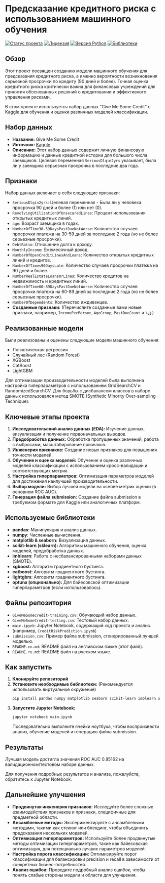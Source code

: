 # Предсказание кредитного риска с использованием машинного обучения

[![Статус проекта](https://img.shields.io/badge/Статус-Завершен-brightgreen.svg)](https://github.com/yourusername/yourrepository)
[![Лицензия](https://img.shields.io/badge/Лицензия-MIT-blue.svg)](https://opensource.org/licenses/MIT)
[![Версия Python](https://img.shields.io/badge/Python-3.7+-yellow.svg)](https://www.python.org/)
[![Библиотеки](https://img.shields.io/badge/Библиотеки-Pandas%2C%20Scikit--learn%2C%20XGBoost%2C%20CatBoost%2C%20LightGBM-orange.svg)](https://github.com/yourusername/yourrepository)

## Обзор

Этот проект посвящен созданию модели машинного обучения для предсказания кредитного риска, а именно вероятности возникновения серьезной просрочки по кредиту (90 дней и более). Точная оценка кредитного риска критически важна для финансовых учреждений для принятия обоснованных решений о кредитовании и эффективного управления рисками.

В этом проекте используется набор данных "Give Me Some Credit" с Kaggle для обучения и оценки различных моделей классификации.

## Набор данных

*   **Название:** Give Me Some Credit
*   **Источник:** [Kaggle](https://www.kaggle.com/c/GiveMeSomeCredit)
*   **Описание:**  Этот набор данных содержит личную финансовую информацию и данные кредитной истории для большого числа заемщиков. Целевая переменная `SeriousDlqin2yrs` указывает, была ли у заемщика серьезная просрочка в последние два года.

## Признаки

Набор данных включает в себя следующие признаки:

*   `SeriousDlqin2yrs`:  Целевая переменная - Была ли у человека просрочка 90 дней и более (1) или нет (0).
*   `RevolvingUtilizationOfUnsecuredLines`:  Процент использования открытых кредитных линий.
*   `age`: Возраст заемщика в годах.
*   `NumberOfTime30-59DaysPastDueNotWorse`: Количество случаев просрочки платежа на 30-59 дней за последние 2 года (но не более серьезные просрочки).
*   `DebtRatio`: Отношение долга к доходу.
*   `MonthlyIncome`: Ежемесячный доход.
*   `NumberOfOpenCreditLinesAndLoans`: Количество открытых кредитных линий и кредитов.
*   `NumberOfTimes90DaysLate`: Количество случаев просрочки платежа на 90 дней и более.
*   `NumberRealEstateLoansOrLines`: Количество кредитов на недвижимость и кредитных линий.
*   `NumberOfTime60-89DaysPastDueNotWorse`: Количество случаев просрочки платежа на 60-89 дней за последние 2 года (но не более серьезные просрочки).
*   `NumberOfDependents`: Количество иждивенцев.
*   **Созданные признаки:** (Перечислите созданные вами новые признаки, например, `IncomePerPerson`, `AgeGroup`, `PastDueCount` и т.д.)

## Реализованные модели

Были реализованы и оценены следующие модели машинного обучения:

*   Логистическая регрессия
*   Случайный лес (Random Forest)
*   XGBoost
*   CatBoost
*   LightGBM

Для оптимизации производительности моделей была выполнена настройка гиперпараметров с использованием GridSearchCV и RandomizedSearchCV. Для борьбы с дисбалансом классов в наборе данных использовался метод SMOTE (Synthetic Minority Over-sampling Technique).

## Ключевые этапы проекта

1.  **Исследовательский анализ данных (EDA):**  Изучение данных, визуализация и получение первоначальных выводов.
2.  **Предобработка данных:** Обработка пропущенных значений, работа с выбросами, масштабирование признаков.
3.  **Инженерия признаков:** Создание новых признаков для повышения точности моделей.
4.  **Обучение и оценка моделей:** Обучение и оценка различных моделей классификации с использованием кросс-валидации и соответствующих метрик.
5.  **Настройка гиперпараметров:** Оптимизация параметров моделей для достижения наилучшей производительности.
6.  **Выбор модели:** Выбор лучшей модели на основе метрик оценки (в основном ROC AUC).
7.  **Генерация файла submission:** Создание файла submission в требуемом формате для Kaggle или аналогичных платформ.

## Используемые библиотеки

*   **pandas:** Манипуляция и анализ данных.
*   **numpy:** Численные вычисления.
*   **matplotlib & seaborn:** Визуализация данных.
*   **scikit-learn (sklearn):** Алгоритмы машинного обучения, оценка моделей, предобработка данных.
*   **imblearn:**  Работа с несбалансированными наборами данных (SMOTE).
*   **xgboost:**  Алгоритм градиентного бустинга.
*   **catboost:** Алгоритм градиентного бустинга.
*   **lightgbm:** Алгоритм градиентного бустинга.
*   **optuna (опционально):**  Для байесовской оптимизации гиперпараметров (если использовалось).

## Файлы репозитория

*   `GiveMeSomeCredit-training.csv`: Обучающий набор данных.
*   `GiveMeSomeCredit-testing.csv`: Тестовый набор данных.
*   `main.ipynb`: Jupyter Notebook, содержащий код проекта и анализ. (например, `CreditRiskPrediction.ipynb`)
*   `submission.csv`:  Пример файла submission, сгенерированный лучшей моделью.
*   `README.en.md`: README файл на английском языке (этот файл).
*   `README.ru.md`: README файл на русском языке.

## Как запустить

1.  **Клонируйте репозиторий**
2.  **Установите необходимые библиотеки:** (Рекомендуется использовать виртуальное окружение)
    ```bash
    pip install pandas numpy matplotlib seaborn scikit-learn imblearn xgboost catboost lightgbm optuna
    ```
3.  **Запустите Jupyter Notebook:**
    ```bash
    jupyter notebook main.ipynb
    ```
    Последовательно выполните ячейки ноутбука, чтобы воспроизвести анализ, обучение моделей и генерацию файла submission.

## Результаты

Лучшая модель достигла значения ROC AUC 0.85162 на валидационном/тестовом наборе данных.

Для получения подробных результатов и анализа, пожалуйста, обратитесь к Jupyter Notebook.

## Дальнейшие улучшения

*   **Продвинутая инженерия признаков:** Исследуйте более сложные взаимодействия признаков и признаки, специфичные для предметной области.
*   **Ансамблевые методы:**  Экспериментируйте с ансамблевыми методами, такими как стекинг или блендинг, чтобы объединить предсказания нескольких моделей.
*   **Оптимизация гиперпараметров:**  Используйте более продвинутые методы оптимизации гиперпараметров, такие как байесовская оптимизация, для потенциально лучших параметров моделей.
*   **Настройка порога классификации:** Оптимизируйте порог классификации для балансировки precision и recall в зависимости от конкретных бизнес-потребностей.
*   **Анализ ошибок:** Проведите подробный анализ ошибок, чтобы понять слабые стороны модели и области для улучшения.
